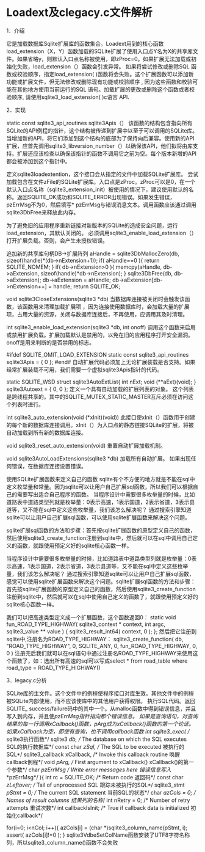 # Loadext及clegacy.c文件解析
1．介绍

它是加载数据库Sqlite扩展库的函数集合。Loadext用到的核心函数load_extension（X，Y）函数加载的SQLite扩展了使用入口点Y名为X的共享库文件。如果省略y，则默认入口点名称被使用，即zProc=0。如果扩展无法加载或初始化失败，load_extension（）函数会引发异常。
如果将尝试修改或删除SQL 函数或校验顺序，指定load_extension( )函数将会失败。这个扩展函数可以添加新功能或扩展文件，但无法修改或删除现有功能或校验顺序 , 因为这些函数和校验可能在其他地方使用当前运行的SQL 语句。加载扩展的更改或删除这个函数或者校验顺序, 请使用sqlite3_load_extension( )c语言 API.

2．实现

static const sqlite3_api_routines sqlite3Apis（）
该函数的结构包含指向所有SQLite的API例程的指针，这个结构被传递到扩展中以至于可以调用的SQLite库。当增加新的API，将它们添加到这个结构的底部为了保持向后兼容。使用新的API扩展，应首先调用sqlite3_libversion_number（）以确保该API，他们拟将由库支持。扩展还应该检查以确保该指针的函数不调用它之前为空。每个版本新增的API都会被添加到这个指针中。


定义sqlite3loadextention，这个接口会从指定的文件中加载SQLite扩展库。
尝试加载包含在文件zFile的SQLite扩展库。入口点是zProc。zProc可以是0，在一个默认入口点名称（sqlite3_extension_init）被使用的情况下，建议使用默认的名称。返回SQLITE_OK成功和SQLITE_ERROR出现错误。如果发生错误，pzErrMsg不为0，然后填写* pzErrMsg与错误消息文本。调用函数应该通过调用sqlite3DbFree来释放此内存。

为了避免旧的应用程序重新链接对新版本的SQLite的造成安全问题，运行load_extension，其默认关闭的。
必须调用sqlite3_enable_load_extension（）打开扩展负载。否则，会产生未授权错误。

追加新的共享库句柄DB->扩展阵列
  aHandle = sqlite3DbMallocZero(db, sizeof(handle)*(db->nExtension+1));
  if( aHandle==0 ){
    return SQLITE_NOMEM;
  }
  if( db->nExtension>0 ){
    memcpy(aHandle, db->aExtension, sizeof(handle)*db->nExtension);
  }
  sqlite3DbFree(db, db->aExtension);
  db->aExtension = aHandle;
  db->aExtension[db->nExtension++] = handle;
  return SQLITE_OK;

void sqlite3CloseExtensions(sqlite3 *db)
当数据库连接被关闭时会触发该函数，该函数用来清理加载扩展项 ，因为连接使用数据库时，会加载大量的扩展项，占用大量的资源，关闭与数据库连接后，不再使用，应调用其及时清理。

int sqlite3_enable_load_extension(sqlite3 *db, int onoff)
调用这个函数来启用或禁用扩展负载。扩展加载默认是禁用的，以免在旧的应用程序打开安全漏洞。
onoff是用来判断的是否禁用的标志。

#ifdef SQLITE_OMIT_LOAD_EXTENSION
static const sqlite3_api_routines sqlite3Apis = { 0 };
#endif
自动扩展代码必须加上无论扩展装载是否支持。如果经常扩展装载不可用，我们需要一个虚拟sqlite3Apis指针的代码。

static SQLITE_WSD struct sqlite3AutoExtList{
 int nExt;
  void (**aExt)(void);
} sqlite3Autoext = { 0, 0 };
定义一个具有自动加载的扩展列表的对象。 这个列表是跨线程共享的。其中的SQLITE_MUTEX_STATIC_MASTER互斥必须在访问这个列表时进行。

int sqlite3_auto_extension(void (*xInit)(void))
此接口使xInit（）函数用于创建的每个新的数据库连接调用。xInit（）为入口点的静态链接SQLite的扩展，将被自动加载到所有新的数据库连接。

void sqlite3_reset_auto_extension(void)
重置自动扩展加载机制。

void sqlite3AutoLoadExtensions(sqlite3 *db)
加载所有自动扩展。
如果出现任何错误，在数据库连接设置错误。

使用SQLite扩展函数来定义自己的函数
sqlite有个不方便的地方就是不能在sql中定义枚举量和常量。因为sqlite可以让用户自己扩展sql函数，所以我们可以根据自己的需要写出适合自己程序的函数。
当程序设计中需要很多枚举量的时候，比如道路表中道路类型列就是枚举量：0表示高速，1表示国道，2表示省道，3表示县道等，又不能在sql中定义这些枚举量，我们该怎么解决呢？
通过搜索引擎知道sqlite可以让用户自己扩展sql函数，可以使用sqlite扩展函数来解决这个问题。

sqlite扩展sql函数的方法和步骤：首先按sqlite扩展函数的原型定义自己的函数，然后使用sqlite3_create_function注册到sqlite中，然后就可以在sql中调用自己定义的函数，就跟使用预定义好的sqlite核心函数一样。


当程序设计中需要很多枚举量的时候，比如道路表中道路类型列就是枚举量：0表示高速，1表示国道，2表示省道，3表示县道等，又不能在sql中定义这些枚举量，我们该怎么解决呢？
通过搜索引擎知道sqlite可以让用户自己扩展sql函数，感觉可以使用sqlite扩展函数来解决这个问题。sqlite扩展sql函数的方法和步骤：首先按sqlite扩展函数的原型定义自己的函数，然后使用sqlite3_create_function注册到sqlite中，然后就可以在sql中使用自己定义的函数了，就跟使用预定义好的sqlite核心函数一样。

我们可以把高速类型定义成一个扩展函数，这个函数返回0：
 static void fun_ROAD_TYPE_HIGHWAY( sqlite3_context * context, int argc, sqlite3_value ** value ) { sqlite3_result_int64( context, 0 ); };
然后把它注册到sqlite中,注册名为ROAD_TYPE_HIGHWAY：
 sqlite3_create_function( db, "ROAD_TYPE_HIGHWAY", 0, SQLITE_ANY, 0, fun_ROAD_TYPE_HIGHWAY, 0, 0 )
注册完后我们就可以在sql语句中通过注册名ROAD_TYPE_HIGHWAY来使用这个函数了，如：选出所有高速的sql可以写成select * from road_table where road_type = ROAD_TYPE_HIGHWAY()

3．legacy.c分析

SQLite库的主文件。这个文件中的例程使程序接口对库生效。其他文件中的例程被SQLite内部使用，而不应该使库中的其他用户获得权限。
执行SQL代码。返回SQLITE_ success/failure码中的其中一个。从malloc函数中得到错误信息，并且写入到内存，并且使*pzErrMsg指针指向那个错误信息。
如果是查询语句，对查询结果的每一行调用xCallback()函数，pArg成为xCallback()函数的第一个论证。如果xCallback为空，即使有查询，也不调用callback函数
int sqlite3_exec(             /* sqlite3执行函数*/
  sqlite3 *db,                /* The database on which the SQL executes SQL的执行数据库*/
  const char *zSql,           /* The SQL to be executed 被执行的SQL*/
  sqlite3_callback xCallback, /* Invoke this callback routine 唤醒callback例程*/
  void *pArg,                 /* First argument to xCallback() xCallback()的第一个参数*/
  char **pzErrMsg             /* Write error messages here 错误信息写入**pzErrMsg*/
){
  int rc = SQLITE_OK;         /* Return code 返回码*/
  const char *zLeftover;      /* Tail of unprocessed SQL 跟踪未被执行的SQL*/
  sqlite3_stmt *pStmt = 0;    /* The current SQL statement 当前SQL的状态*/
  char **azCols = 0;          /* Names of result columns 结果列的名称*/
  int nRetry = 0;             /* Number of retry attempts 重试次数*/
  int callbackIsInit;         /* True if callback data is initialized 初始化callback*/

for(i=0; i<nCol; i++){
            azCols[i] = (char *)sqlite3_column_name(pStmt, i);
assert( azCols[i]!=0 );
          }
	sqlite3VdbeSetColName函数安装了UTF8字符名称列，所以sqlite3_column_name()函数不会失败
